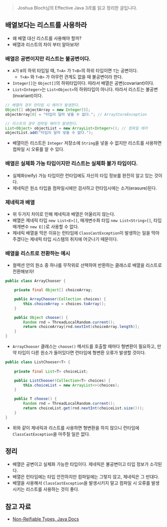 > Joshua Bloch님의 Effective Java 3/E를 읽고 정리한 글입니다.
> 

## 배열보다는 리스트를 사용하라

- 왜 배열 대신 리스트를 사용해야 할까?
- 배열과 리스트의 차이 부터 알아보자!

### 배열은 공변이지만 리스트는 불공변이다.

- `A`가 `B`의 하위 타입일 때, `T<A>` 가 `T<B>`의 하위 타입이면 `T`는 공변이다.
    - `T<A>` 와 `T<B>` 가 아무런 관계도 없을 때 불공변이라 한다.
- `Integer[]`는 `Object[]`의 하위타입이다. 따라서 배열은 공변(covariant)이다.
- `List<Integer>`는 `List<Object>`의 하위타입이 아니다. 따라서 리스트는 불공변(invariant)이다.

```java
// 배열의 경우 런타임 시 에러가 발생한다.
Object[] objectArray = new Integer[5];
objectArray[0] = "타입이 달라 넣을 수 없다."; // ArrayStoreException

// 리스트의 경우 컴파일 에러가 발생한다.
List<Object> objectList = new ArrayList<Integer>(); // 컴파일 에러
objectList.add("타입이 달라 넣을 수 없다.");
```

- 배열이든 리스트든 `Integer` 저장소에 `String`을 넣을 수 없지만 리스트를 사용하면 컴파일 시 오류를 알 수 있다.

### 배열은 실체화 가능 타입이지만 리스트는 실체화 불가 타입이다.

- 실체화(reify) 가능 타입이란 런타임에도 자신의 타입 정보를 완전히 알고 있는 것이다.
- 제네릭은 원소 타입을 컴파일시에만 검사하고 런타임시에는 소거(erasure)된다.

### 제네릭과 배열

- 위 두가지 차이로 인해 제네릭과 배열은 어울리지 않는다.
- 배열은 제네릭 타입 `new List<E>[]`, 매개변수화 타입 `new List<String>[]`, 타입 매개변수 `new E[]`로 사용할 수 없다.
- 제네릭 배열을 막은 이유는 런타임에 `ClassCastException`이 발생하는 일을 막아주겠다는 제네릭 타입 시스템의 취지에 어긋나기 때문이다.

### 배열을 리스트로 전환하는 예시

- 컬렉션 안의 원소 중 하나를 무작위로 선택하여 반환하는 클래스로 배열을 리스트로 전환해보자!

```java
public class ArrayChooser {

    private final Object[] choiceArray;

    public ArrayChooser(Collection choices) {
        this.choiceArray = choices.toArray();
    }

    public Object choose() {
        Random rnd = ThreadLocalRandom.current();
        return choiceArray[rnd.nextInt(choiceArray.length)];
    }
}
```

- `ArrayChooser` 클래스는 `choose()` 메서드를 호출할 때마다 형변환이 필요하고, 만약 타입이 다른 원소가 들어있다면 런타임에 형변환 오류가 발생할 것이다.

```java
public class ListChooser<T> {
    
    private final List<T> choiceList;

    public ListChooser(Collection<T> choices) {
        this.choiceList = new ArrayList<>(choices);
    }

    public T choose() {
        Random rnd = ThreadLocalRandom.current();
        return choiceList.get(rnd.nextInt(choiceList.size()));
    }
}
```

- 위와 같이 제네릭과 리스트를 사용하면 형변환을 하지 않으니 런타임에 `ClassCastException`을 마주칠 일은 없다.

## 정리

- 배열은 공변이고 실체화 가능한 타입이다. 제네릭은 불공변이고 타입 정보가 소각된다.
- 배열은 런타임에는 타입 안전하지만 컴파일에는 그렇지 않고, 제네릭은 그 반대다.
- 배열을 사용해서 `ClassCastException`을 발생시키지 말고 컴파일 시 오류를 발생시키는 리스트를 사용하는 것이 좋다.

## 참고 자료

- [Non-Reifiable Types, Java Docs](https://docs.oracle.com/javase/tutorial/java/generics/nonReifiableVarargsType.html)